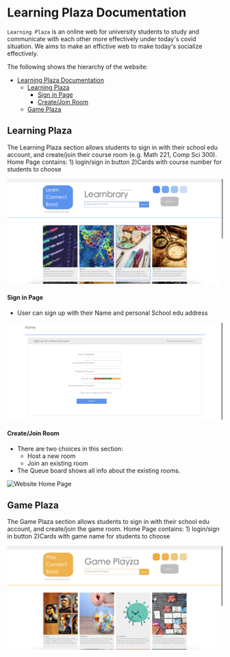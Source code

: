 # Learning Plaza Documentation
`Learning Plaza` is an online web for university students to study and communicate with each other more effectively under today's covid situation.
We aims to make an effictive web to make today's socialize effectively.


The following shows the hierarchy of the website:
- [Learning Plaza Documentation](#learning-plaza-documentation)
  - [Learning Plaza](#learning-plaza)
      - [Sign in Page](#sign-in-page)
      - [Create/Join Room](#createjoin-room)
  - [Game Plaza](#game-plaza)




## Learning Plaza
The Learning Plaza section allows students to sign in with their school edu account, and create/join their course room (e.g. Math 221, Comp Sci 300). Home Page contains: 1) login/sign in button 2)Cards with course number for students to choose 

![Website Home Page](assets/LearningPlaza.png)

#### Sign in Page
* User can sign up with their Name and personal School edu address 

![Website Home Page](assets/SignUp.png)


#### Create/Join Room
* There are two choices in this section: 
    * Host a new room
    * Join an existing room
* The Queue board shows all info about the existing rooms.

![Website Home Page](assets/Create/Join-room.png)   
                                                             



## Game Plaza
The Game Plaza section allows students to sign in with their school edu account, and create/join the game room. Home Page contains: 1) login/sign in button 2)Cards with game name for students to choose 

![Website Home Page](assets/gameplaza.png)

